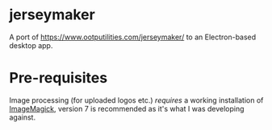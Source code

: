 # jerseymaker

A port of https://www.ootputilities.com/jerseymaker/ to an Electron-based desktop app.

# Pre-requisites

Image processing (for uploaded logos etc.) *requires* a working installation of [ImageMagick](https://imagemagick.org/index.php), version 7 is recommended as it's what I was developing against.
